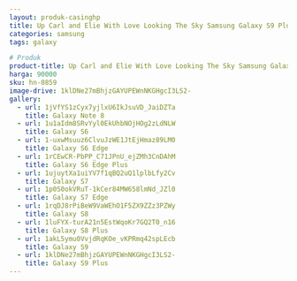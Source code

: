 ```yaml
---
layout: produk-casinghp
title: Up Carl and Elie With Love Looking The Sky Samsung Galaxy S9 Plus Case
categories: samsung
tags: galaxy

# Produk
product-title: Up Carl and Elie With Love Looking The Sky Samsung Galaxy S9 Plus Case
harga: 90000
sku: hn-0859
image-drive: 1klDNe27mBhjzGAYUPEWnNKGHgcI3LS2-
gallery:
  - url: 1jVfYS1zCyx7yjlxU6IkJsuVD_JaiDZTa
    title: Galaxy Note 8
  - url: 1u1aIdm8SRvYyl0EkUhbNOjHOg2zLdNLW
    title: Galaxy S6
  - url: 1-uxwMsuuz6ClvuJzWE1JtEjHmaz89LM0
    title: Galaxy S6 Edge
  - url: 1rCEwCR-PbPP_C71JPnU_ejZMh3CnDAhM
    title: Galaxy S6 Edge Plus
  - url: 1ujuytXa1uiYV7f1qBQ2uQ1lplbLfy2Cv
    title: Galaxy S7
  - url: 1p0S0okVRuT-1kCer84MW658lmNd_JZl0
    title: Galaxy S7 Edge
  - url: 1rqDJ8rPiBeW9VaWEhO1F5ZX9ZZz3PZWy
    title: Galaxy S8
  - url: 1luFYX-turA21n5EstWqoKr7GQ2T0_n16
    title: Galaxy S8 Plus
  - url: 1akL5ymu0VvjdRqKOe_vKPRmq42spLEcb
    title: Galaxy S9
  - url: 1klDNe27mBhjzGAYUPEWnNKGHgcI3LS2-
    title: Galaxy S9 Plus
---
```

